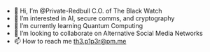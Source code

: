 - 👋 Hi, I’m @Private-Redbull C.O. of The Black Watch
- 👀 I’m interested in AI, secure comms, and cryptography 
- 🌱 I’m currently learning Quantum Computing 
- 💞️ I’m looking to collaborate on Alternative Social Media Networks 
- 📫 How to reach me th3.p1p3r@pm.me 

<!---
Private-Redbull/Private-Redbull is a ✨ special ✨ repository because its `README.md` (this file) appears on your GitHub profile.
You can click the Preview link to take a look at your changes.
--->
